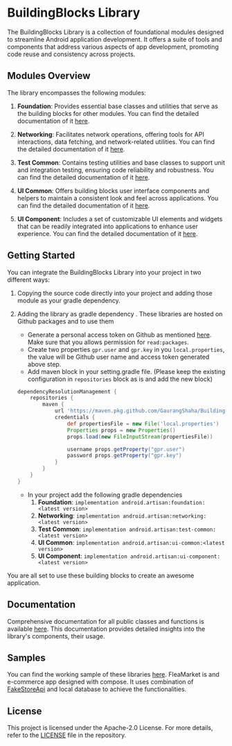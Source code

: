 # BuildingBlocks Library

The BuildingBlocks Library is a collection of foundational modules designed to streamline Android application development. It offers a suite of tools and components that address various aspects of app development, promoting code reuse and consistency across projects.

## Modules Overview

The library encompasses the following modules:

1. **Foundation**: Provides essential base classes and utilities that serve as the building blocks for other modules. You can find the detailed documentation of it [here](https://gaurangshaha.github.io/BuildingBlocks/foundation/index.html).

2. **Networking**: Facilitates network operations, offering tools for API interactions, data fetching, and network-related utilities. You can find the detailed documentation of it [here](https://gaurangshaha.github.io/BuildingBlocks/networking/index.html).

3. **Test Common**: Contains testing utilities and base classes to support unit and integration testing, ensuring code reliability and robustness. You can find the detailed documentation of it [here](https://gaurangshaha.github.io/BuildingBlocks/test-common/index.html).

4. **UI Common**: Offers building blocks user interface components and helpers to maintain a consistent look and feel across applications. You can find the detailed documentation of it [here](https://gaurangshaha.github.io/BuildingBlocks/ui-common/index.html).

5. **UI Component**: Includes a set of customizable UI elements and widgets that can be readily integrated into applications to enhance user experience. You can find the detailed documentation of it [here](https://gaurangshaha.github.io/BuildingBlocks/ui-component/index.html).

## Getting Started

You can integrate the BuildingBlocks Library into your project in two different ways:

1. Copying the source code directly into your project and adding those module as your gradle dependency.

2. Adding the library as gradle dependency .
      These libraries are hosted on Github packages and to use them 
      - Generate a personal access token on Github as mentioned [here](https://docs.github.com/en/authentication/keeping-your-account-and-data-secure/managing-your-personal-access-tokens#creating-a-personal-access-token-classic). Make sure that you allows permission for `read:packages`.
      - Create two properties `gpr.user` and `gpr.key` in you `local.properties`, the value will be Github user name and access token generated above step.
      - Add maven block in your setting.gradle file. (Please keep the existing configuration in `repositories` block as is and add the new block)
      ```Groovy
      dependencyResolutionManagement {
          repositories {
              maven {
                  url 'https://maven.pkg.github.com/GaurangShaha/BuildingBlocks'
                  credentials {
                      def propertiesFile = new File('local.properties')
                      Properties props = new Properties()
                      props.load(new FileInputStream(propertiesFile))
      
                      username props.getProperty("gpr.user")
                      password props.getProperty("gpr.key")
                  }
              }
          }
      }
      ```
      - In your project add the following gradle dependencies
          1.  **Foundation**: ```implementation android.artisan:foundation:<latest version>```
          2.  **Networking**: ```implementation android.artisan:networking:<latest version>```
          3.  **Test Common**: ```implementation android.artisan:test-common:<latest version>```
          4.  **UI Common**: ```implementation android.artisan:ui-common:<latest version>```
          5.  **UI Component**: ```implementation android.artisan:ui-component:<latest version>```

You are all set to use these building blocks to create an awesome application.

## Documentation

Comprehensive documentation for all public classes and functions is available [here](https://gaurangshaha.github.io/BuildingBlocks/index.html). This documentation provides detailed insights into the library's components, their usage.

## Samples

You can find the working sample of these libraries [here](https://github.com/GaurangShaha/FleaMarket). FleaMarket is and e-commerce app designed with compose. It uses combination of [FakeStoreApi](https://fakestoreapi.com/) and local database to achieve the functionalities.

## License

This project is licensed under the Apache-2.0 License. For more details, refer to the [LICENSE](https://github.com/GaurangShaha/BuildingBlocks/blob/main/LICENSE) file in the repository.
